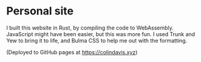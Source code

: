 # Personal site

I built this website in Rust, by compiling the code to WebAssembly. JavaScript might have been easier, but this was more fun.
I used Trunk and Yew to bring it to life, and Bulma CSS to help me out with the formatting.

(Deployed to GitHub pages at https://colindavis.xyz)
